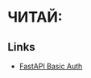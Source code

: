 # ЧИТАЙ:
## Links
- [FastAPI Basic Auth](https://fastapi.tiangolo.com/advanced/security/http-basic-auth/)
